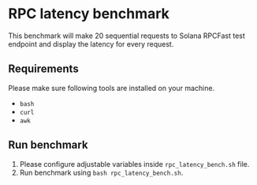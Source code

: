 # RPC latency benchmark

This benchmark will make 20 sequential requests to Solana RPCFast test endpoint and display the latency for every request.

## Requirements

Please make sure following tools are installed on your machine.

- `bash`
- `curl`
- `awk`

## Run benchmark

1. Please configure adjustable variables inside `rpc_latency_bench.sh` file.
2. Run benchmark using `bash rpc_latency_bench.sh`.
